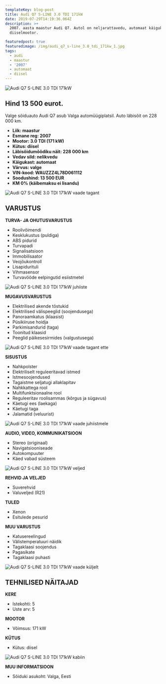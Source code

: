 ```yaml
---
templateKey: blog-post
title: Audi Q7 S-LINE 3.0 TDI 171kW
date: 2019-07-29T14:19:36.064Z
description: >+
  2007. aasta maastur Audi Q7. Autol on neljarattavedu, automaat käigukast ja
  diiselmootor.

featuredpost: true
featuredimage: /img/audi_q7_s-line_3.0_tdi_171kw_1.jpg
tags:
  - audi
  - maastur
  - '2007'
  - automaat
  - diisel
---
```

![Audi Q7 S-LINE 3.0 TDI 171kW](/img/audi_q7_s-line_3.0_tdi_171kw_1.jpg "Audi Q7 S-LINE 3.0 TDI 171kW")

## Hind 13 500 eurot.

Valge sõiduauto Audi Q7 asub Valga automüügiplatsil. Auto läbisõit on 228 000 km.

* **Liik:	maastur**
* **Esmane reg:	2007**
* **Mootor:	3.0 TDI (171 kW)**
* **Kütus:	diisel**
* **Läbisõidumõõdiku näit:	228 000 km**
* **Vedav sild:	nelikvedu**
* **Käigukast:	automaat**
* **Värvus:	valge**
* **VIN-kood:	WAUZZZ4L78D061112**
* **Soodushind:	13 500 EUR**
* **KM 0% (käibemaksu ei lisandu)**

![Audi Q7 S-LINE 3.0 TDI 171kW vaade tagant](/img/audi_q7_s-line_3.0_tdi_171kw_3.jpg "Audi Q7 S-LINE 3.0 TDI 171kW vaade tagant")

## VARUSTUS

**TURVA- JA OHUTUSVARUSTUS**

* Roolivõimendi
* Kesklukustus (puldiga)
* ABS pidurid
* Turvapadi
* Signalisatsioon
* Immobilisaator
* Veojõukontroll
* Lisapidurituli
* Vihmasensor
* Turvavööde eelpingutid esiistmetel

![Audi Q7 S-LINE 3.0 TDI 171kW juhiiste](/img/audi_q7_s-line_3.0_tdi_171kw_2.jpg "Audi Q7 S-LINE 3.0 TDI 171kW juhiiste")

**MUGAVUSVARUSTUS**

* Elektrilised akende tõstukid
* Elektrilised välispeeglid (soojendusega)
* Panoraamkatus (klaasist)
* Püsikiiruse hoidja
* Parkimisandurid (taga)
* Toonitud klaasid
* Peeglid päikesesirmides (valgustusega)

![Audi Q7 S-LINE 3.0 TDI 171kW vaade tagant ette](/img/audi_q7_s-line_3.0_tdi_171kw_9.jpg "Audi Q7 S-LINE 3.0 TDI 171kW vaade tagant ette")

**SISUSTUS**

* Nahkpolster
* Elektriliselt reguleeritavad istmed
* Istmesoojendused
* Tagaistme seljatugi allaklapitav
* Nahkkattega rool
* Multifunktsionaalne rool
* Reguleeritav roolisammas (kõrgus ja sügavus)
* Käetugi ees (laekaga)
* Käetugi taga
* Jalamatid (veluurist)

![Audi Q7 S-LINE 3.0 TDI 171kW vaade juhiistmele](/img/audi_q7_s-line_3.0_tdi_171kw_10.jpg "Audi Q7 S-LINE 3.0 TDI 171kW vaade juhiistmele")

**AUDIO, VIDEO, KOMMUNIKATSIOON**

* Stereo (originaal)
* Navigatsiooniseade
* Autokompuuter
* Käed vabad süsteem

![Audi Q7 S-LINE 3.0 TDI 171kW veljed](/img/audi_q7_s-line_3.0_tdi_171kw_7.jpg "Audi Q7 S-LINE 3.0 TDI 171kW veljed")

**REHVID JA VELJED**

* Suverehvid
* Valuveljed (R21)

**TULED**

* Xenon
* Esitulede pesurid

**MUU VARUSTUS**

* Katusereelingud
* Välistemperatuuri näidik
* Tagaklaasi soojendus
* Pagasikate
* Tagaklaasi puhasti

![Audi Q7 S-LINE 3.0 TDI 171kW vaade küljelt](/img/audi_q7_s-line_3.0_tdi_171kw_11.jpg "Audi Q7 S-LINE 3.0 TDI 171kW vaade küljelt")

## TEHNILISED NÄITAJAD

**KERE**

* Istekohti:	5
* Uste arv:	5

**MOOTOR**

* Võimsus:	171 kW

**KÜTUS**

* Kütus:	diisel

![Audi Q7 S-LINE 3.0 TDI 171kW kabiin](/img/audi_q7_s-line_3.0_tdi_171kw_6.jpg "Audi Q7 S-LINE 3.0 TDI 171kW kabiin")

**MUU INFORMATSIOON**

* Sõiduki asukoht: Valga, Eesti
